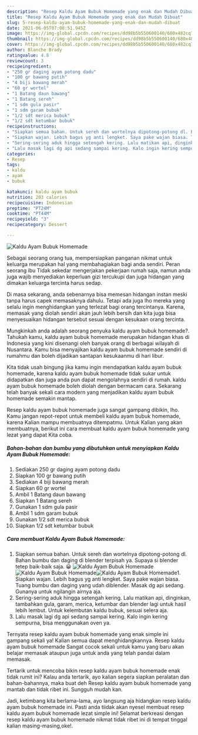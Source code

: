 ```yaml
---
description: "Resep Kaldu Ayam Bubuk Homemade yang enak dan Mudah Dibuat"
title: "Resep Kaldu Ayam Bubuk Homemade yang enak dan Mudah Dibuat"
slug: 5-resep-kaldu-ayam-bubuk-homemade-yang-enak-dan-mudah-dibuat
date: 2021-06-05T07:08:51.945Z
image: https://img-global.cpcdn.com/recipes/dd98b5b550600140/680x482cq70/kaldu-ayam-bubuk-homemade-foto-resep-utama.jpg
thumbnail: https://img-global.cpcdn.com/recipes/dd98b5b550600140/680x482cq70/kaldu-ayam-bubuk-homemade-foto-resep-utama.jpg
cover: https://img-global.cpcdn.com/recipes/dd98b5b550600140/680x482cq70/kaldu-ayam-bubuk-homemade-foto-resep-utama.jpg
author: Blanche Brady
ratingvalue: 4.8
reviewcount: 3
recipeingredient:
- "250 gr daging ayam potong dadu"
- "100 gr bawang putih"
- "4 biji bawang merah"
- "60 gr wortel"
- "1 Batang daun bawang"
- "1 Batang sereh"
- "1 sdm gula pasir"
- "1 sdm garam bubuk"
- "1/2 sdt merica bubuk"
- "1/2 sdt ketumbar bubuk"
recipeinstructions:
- "Siapkan semua bahan. Untuk sereh dan wortelnya dipotong-potong dl. Bahan bumbu dan daging di blender terpisah ya. Supaya si blender tetep baik-baik saja. 😀"
- "Siapkan wajan. Lebih bagus yg anti lengket. Saya pake wajan biasa. Tuang bumbu dan daging yang udah diblender. Masak dg api sedang. Gunanya untuk ngilangin airnya aja."
- "Sering-sering aduk hingga setengah kering. Lalu matikan api, dinginkan, tambahkan gula, garam, merica, ketumbar dan blender lagi untuk hasil lebih lembut. Untuk kelembutan kaldu bubuk, sesuai selera aja."
- "Lalu masak lagi dg api sedang sampai kering. Kalo ingin kering sempurna, bisa menggunakan oven ya."
categories:
- Resep
tags:
- kaldu
- ayam
- bubuk

katakunci: kaldu ayam bubuk 
nutrition: 203 calories
recipecuisine: Indonesian
preptime: "PT24M"
cooktime: "PT44M"
recipeyield: "3"
recipecategory: Dessert

---
```



![Kaldu Ayam Bubuk Homemade](https://img-global.cpcdn.com/recipes/dd98b5b550600140/680x482cq70/kaldu-ayam-bubuk-homemade-foto-resep-utama.jpg)

Sebagai seorang orang tua, mempersiapkan panganan nikmat untuk keluarga merupakan hal yang membahagiakan bagi anda sendiri. Peran seorang ibu Tidak sekedar mengerjakan pekerjaan rumah saja, namun anda juga wajib menyediakan keperluan gizi tercukupi dan juga hidangan yang dimakan keluarga tercinta harus sedap.

Di masa  sekarang, anda sebenarnya bisa memesan hidangan instan meski tanpa harus capek memasaknya dahulu. Tetapi ada juga lho mereka yang selalu ingin menghidangkan yang terlezat bagi orang tercintanya. Karena, memasak yang diolah sendiri akan jauh lebih bersih dan kita juga bisa menyesuaikan hidangan tersebut sesuai dengan kesukaan orang tercinta. 



Mungkinkah anda adalah seorang penyuka kaldu ayam bubuk homemade?. Tahukah kamu, kaldu ayam bubuk homemade merupakan hidangan khas di Indonesia yang kini disenangi oleh banyak orang di berbagai wilayah di Nusantara. Kamu bisa menyajikan kaldu ayam bubuk homemade sendiri di rumahmu dan boleh dijadikan santapan kesukaanmu di hari libur.

Kita tidak usah bingung jika kamu ingin mendapatkan kaldu ayam bubuk homemade, karena kaldu ayam bubuk homemade tidak sukar untuk didapatkan dan juga anda pun dapat mengolahnya sendiri di rumah. kaldu ayam bubuk homemade boleh diolah dengan bermacam cara. Sekarang telah banyak sekali cara modern yang menjadikan kaldu ayam bubuk homemade semakin mantap.

Resep kaldu ayam bubuk homemade juga sangat gampang dibikin, lho. Kamu jangan repot-repot untuk membeli kaldu ayam bubuk homemade, karena Kalian mampu membuatnya ditempatmu. Untuk Kalian yang akan membuatnya, berikut ini cara membuat kaldu ayam bubuk homemade yang lezat yang dapat Kita coba.

<!--inarticleads1-->

##### Bahan-bahan dan bumbu yang dibutuhkan untuk menyiapkan Kaldu Ayam Bubuk Homemade:

1. Sediakan 250 gr daging ayam potong dadu
1. Siapkan 100 gr bawang putih
1. Sediakan 4 biji bawang merah
1. Siapkan 60 gr wortel
1. Ambil 1 Batang daun bawang
1. Siapkan 1 Batang sereh
1. Gunakan 1 sdm gula pasir
1. Ambil 1 sdm garam bubuk
1. Gunakan 1/2 sdt merica bubuk
1. Siapkan 1/2 sdt ketumbar bubuk




<!--inarticleads2-->

##### Cara membuat Kaldu Ayam Bubuk Homemade:

1. Siapkan semua bahan. Untuk sereh dan wortelnya dipotong-potong dl. Bahan bumbu dan daging di blender terpisah ya. Supaya si blender tetep baik-baik saja. 😀
<img src="https://img-global.cpcdn.com/steps/d19fabf8977f584c/160x128cq70/kaldu-ayam-bubuk-homemade-langkah-memasak-1-foto.jpg" alt="Kaldu Ayam Bubuk Homemade"><img src="https://img-global.cpcdn.com/steps/85627b03aaa05ca2/160x128cq70/kaldu-ayam-bubuk-homemade-langkah-memasak-1-foto.jpg" alt="Kaldu Ayam Bubuk Homemade"><img src="https://img-global.cpcdn.com/steps/b5acddd7bb813b5b/160x128cq70/kaldu-ayam-bubuk-homemade-langkah-memasak-1-foto.jpg" alt="Kaldu Ayam Bubuk Homemade">1. Siapkan wajan. Lebih bagus yg anti lengket. Saya pake wajan biasa. Tuang bumbu dan daging yang udah diblender. Masak dg api sedang. Gunanya untuk ngilangin airnya aja.
1. Sering-sering aduk hingga setengah kering. Lalu matikan api, dinginkan, tambahkan gula, garam, merica, ketumbar dan blender lagi untuk hasil lebih lembut. Untuk kelembutan kaldu bubuk, sesuai selera aja.
1. Lalu masak lagi dg api sedang sampai kering. Kalo ingin kering sempurna, bisa menggunakan oven ya.




Ternyata resep kaldu ayam bubuk homemade yang enak simple ini gampang sekali ya! Kalian semua dapat menghidangkannya. Resep kaldu ayam bubuk homemade Sangat cocok sekali untuk kamu yang baru akan belajar memasak ataupun juga untuk anda yang telah pandai dalam memasak.

Tertarik untuk mencoba bikin resep kaldu ayam bubuk homemade enak tidak rumit ini? Kalau anda tertarik, ayo kalian segera siapkan peralatan dan bahan-bahannya, maka buat deh Resep kaldu ayam bubuk homemade yang mantab dan tidak ribet ini. Sungguh mudah kan. 

Jadi, ketimbang kita berlama-lama, ayo langsung aja hidangkan resep kaldu ayam bubuk homemade ini. Pasti anda tiidak akan nyesel membuat resep kaldu ayam bubuk homemade lezat simple ini! Selamat berkreasi dengan resep kaldu ayam bubuk homemade nikmat tidak ribet ini di tempat tinggal kalian masing-masing,oke!.

